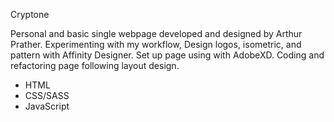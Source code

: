 Cryptone

Personal and basic single webpage developed and designed  by Arthur Prather.  Experimenting with my workflow,  Design logos, isometric, and pattern with Affinity Designer. Set up page using with AdobeXD. Coding and refactoring page following layout design. 

- HTML
- CSS/SASS
- JavaScript

